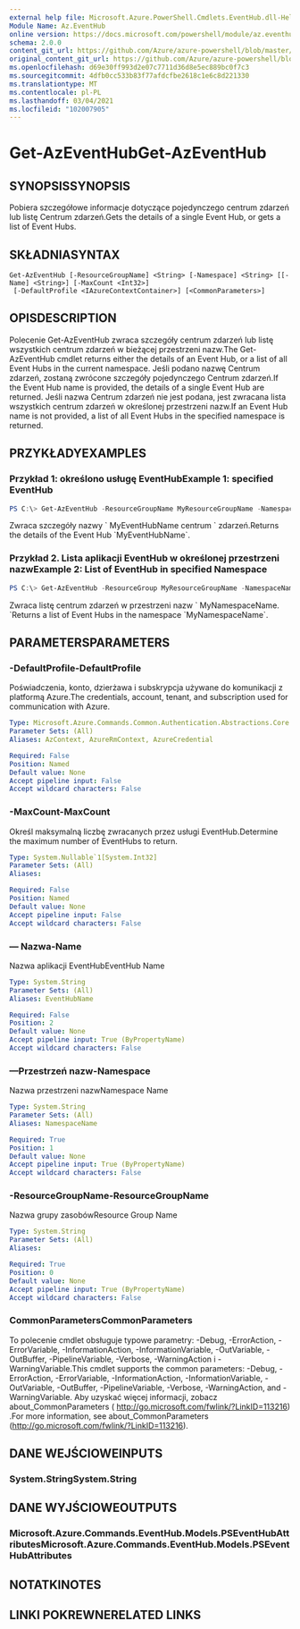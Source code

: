 ```yaml
---
external help file: Microsoft.Azure.PowerShell.Cmdlets.EventHub.dll-Help.xml
Module Name: Az.EventHub
online version: https://docs.microsoft.com/powershell/module/az.eventhub/get-azeventhub
schema: 2.0.0
content_git_url: https://github.com/Azure/azure-powershell/blob/master/src/EventHub/EventHub/help/Get-AzEventHub.md
original_content_git_url: https://github.com/Azure/azure-powershell/blob/master/src/EventHub/EventHub/help/Get-AzEventHub.md
ms.openlocfilehash: d69e30ff993d2e07c7711d36d8e5ec889bc0f7c3
ms.sourcegitcommit: 4dfb0cc533b83f77afdcfbe2618c1e6c8d221330
ms.translationtype: MT
ms.contentlocale: pl-PL
ms.lasthandoff: 03/04/2021
ms.locfileid: "102007905"
---
```

# <span data-ttu-id="82fea-101">Get-AzEventHub</span><span class="sxs-lookup"><span data-stu-id="82fea-101">Get-AzEventHub</span></span>

## <span data-ttu-id="82fea-102">SYNOPSIS</span><span class="sxs-lookup"><span data-stu-id="82fea-102">SYNOPSIS</span></span>
<span data-ttu-id="82fea-103">Pobiera szczegółowe informacje dotyczące pojedynczego centrum zdarzeń lub listę Centrum zdarzeń.</span><span class="sxs-lookup"><span data-stu-id="82fea-103">Gets the details of a single Event Hub, or gets a list of Event Hubs.</span></span>

## <span data-ttu-id="82fea-104">SKŁADNIA</span><span class="sxs-lookup"><span data-stu-id="82fea-104">SYNTAX</span></span>

```
Get-AzEventHub [-ResourceGroupName] <String> [-Namespace] <String> [[-Name] <String>] [-MaxCount <Int32>]
 [-DefaultProfile <IAzureContextContainer>] [<CommonParameters>]
```

## <span data-ttu-id="82fea-105">OPIS</span><span class="sxs-lookup"><span data-stu-id="82fea-105">DESCRIPTION</span></span>
<span data-ttu-id="82fea-106">Polecenie Get-AzEventHub zwraca szczegóły centrum zdarzeń lub listę wszystkich centrum zdarzeń w bieżącej przestrzeni nazw.</span><span class="sxs-lookup"><span data-stu-id="82fea-106">The Get-AzEventHub cmdlet returns either the details of an Event Hub, or a list of all Event Hubs in the current namespace.</span></span>
<span data-ttu-id="82fea-107">Jeśli podano nazwę Centrum zdarzeń, zostaną zwrócone szczegóły pojedynczego Centrum zdarzeń.</span><span class="sxs-lookup"><span data-stu-id="82fea-107">If the Event Hub name is provided, the details of a single Event Hub are returned.</span></span>
<span data-ttu-id="82fea-108">Jeśli nazwa Centrum zdarzeń nie jest podana, jest zwracana lista wszystkich centrum zdarzeń w określonej przestrzeni nazw.</span><span class="sxs-lookup"><span data-stu-id="82fea-108">If an Event Hub name is not provided, a list of all Event Hubs in the specified namespace is returned.</span></span>

## <span data-ttu-id="82fea-109">PRZYKŁADY</span><span class="sxs-lookup"><span data-stu-id="82fea-109">EXAMPLES</span></span>

### <span data-ttu-id="82fea-110">Przykład 1: określono usługę EventHub</span><span class="sxs-lookup"><span data-stu-id="82fea-110">Example 1: specified EventHub</span></span>
```powershell
PS C:\> Get-AzEventHub -ResourceGroupName MyResourceGroupName -NamespaceName MyNamespaceName -EventHubName MyEventHubName
```

<span data-ttu-id="82fea-111">Zwraca szczegóły nazwy \` MyEventHubName centrum \` zdarzeń.</span><span class="sxs-lookup"><span data-stu-id="82fea-111">Returns the details of the Event Hub \`MyEventHubName\`.</span></span>

### <span data-ttu-id="82fea-112">Przykład 2. Lista aplikacji EventHub w określonej przestrzeni nazw</span><span class="sxs-lookup"><span data-stu-id="82fea-112">Example 2: List of EventHub in specified Namespace</span></span>
```powershell
PS C:\> Get-AzEventHub -ResourceGroup MyResourceGroupName -NamespaceName MyNamespaceName
```

<span data-ttu-id="82fea-113">Zwraca listę centrum zdarzeń w przestrzeni nazw \` MyNamespaceName. \`</span><span class="sxs-lookup"><span data-stu-id="82fea-113">Returns a list of Event Hubs in the namespace \`MyNamespaceName\`.</span></span>

## <span data-ttu-id="82fea-114">PARAMETERS</span><span class="sxs-lookup"><span data-stu-id="82fea-114">PARAMETERS</span></span>

### <span data-ttu-id="82fea-115">-DefaultProfile</span><span class="sxs-lookup"><span data-stu-id="82fea-115">-DefaultProfile</span></span>
<span data-ttu-id="82fea-116">Poświadczenia, konto, dzierżawa i subskrypcja używane do komunikacji z platformą Azure.</span><span class="sxs-lookup"><span data-stu-id="82fea-116">The credentials, account, tenant, and subscription used for communication with Azure.</span></span>

```yaml
Type: Microsoft.Azure.Commands.Common.Authentication.Abstractions.Core.IAzureContextContainer
Parameter Sets: (All)
Aliases: AzContext, AzureRmContext, AzureCredential

Required: False
Position: Named
Default value: None
Accept pipeline input: False
Accept wildcard characters: False
```

### <span data-ttu-id="82fea-117">-MaxCount</span><span class="sxs-lookup"><span data-stu-id="82fea-117">-MaxCount</span></span>
<span data-ttu-id="82fea-118">Określ maksymalną liczbę zwracanych przez usługi EventHub.</span><span class="sxs-lookup"><span data-stu-id="82fea-118">Determine the maximum number of EventHubs to return.</span></span>

```yaml
Type: System.Nullable`1[System.Int32]
Parameter Sets: (All)
Aliases:

Required: False
Position: Named
Default value: None
Accept pipeline input: False
Accept wildcard characters: False
```

### <span data-ttu-id="82fea-119">— Nazwa</span><span class="sxs-lookup"><span data-stu-id="82fea-119">-Name</span></span>
<span data-ttu-id="82fea-120">Nazwa aplikacji EventHub</span><span class="sxs-lookup"><span data-stu-id="82fea-120">EventHub Name</span></span>

```yaml
Type: System.String
Parameter Sets: (All)
Aliases: EventHubName

Required: False
Position: 2
Default value: None
Accept pipeline input: True (ByPropertyName)
Accept wildcard characters: False
```

### <span data-ttu-id="82fea-121">—Przestrzeń nazw</span><span class="sxs-lookup"><span data-stu-id="82fea-121">-Namespace</span></span>
<span data-ttu-id="82fea-122">Nazwa przestrzeni nazw</span><span class="sxs-lookup"><span data-stu-id="82fea-122">Namespace Name</span></span>

```yaml
Type: System.String
Parameter Sets: (All)
Aliases: NamespaceName

Required: True
Position: 1
Default value: None
Accept pipeline input: True (ByPropertyName)
Accept wildcard characters: False
```

### <span data-ttu-id="82fea-123">-ResourceGroupName</span><span class="sxs-lookup"><span data-stu-id="82fea-123">-ResourceGroupName</span></span>
<span data-ttu-id="82fea-124">Nazwa grupy zasobów</span><span class="sxs-lookup"><span data-stu-id="82fea-124">Resource Group Name</span></span>

```yaml
Type: System.String
Parameter Sets: (All)
Aliases:

Required: True
Position: 0
Default value: None
Accept pipeline input: True (ByPropertyName)
Accept wildcard characters: False
```

### <span data-ttu-id="82fea-125">CommonParameters</span><span class="sxs-lookup"><span data-stu-id="82fea-125">CommonParameters</span></span>
<span data-ttu-id="82fea-126">To polecenie cmdlet obsługuje typowe parametry: -Debug, -ErrorAction, -ErrorVariable, -InformationAction, -InformationVariable, -OutVariable, -OutBuffer, -PipelineVariable, -Verbose, -WarningAction i -WarningVariable.</span><span class="sxs-lookup"><span data-stu-id="82fea-126">This cmdlet supports the common parameters: -Debug, -ErrorAction, -ErrorVariable, -InformationAction, -InformationVariable, -OutVariable, -OutBuffer, -PipelineVariable, -Verbose, -WarningAction, and -WarningVariable.</span></span> <span data-ttu-id="82fea-127">Aby uzyskać więcej informacji, zobacz about_CommonParameters ( http://go.microsoft.com/fwlink/?LinkID=113216) .</span><span class="sxs-lookup"><span data-stu-id="82fea-127">For more information, see about_CommonParameters (http://go.microsoft.com/fwlink/?LinkID=113216).</span></span>

## <span data-ttu-id="82fea-128">DANE WEJŚCIOWE</span><span class="sxs-lookup"><span data-stu-id="82fea-128">INPUTS</span></span>

### <span data-ttu-id="82fea-129">System.String</span><span class="sxs-lookup"><span data-stu-id="82fea-129">System.String</span></span>

## <span data-ttu-id="82fea-130">DANE WYJŚCIOWE</span><span class="sxs-lookup"><span data-stu-id="82fea-130">OUTPUTS</span></span>

### <span data-ttu-id="82fea-131">Microsoft.Azure.Commands.EventHub.Models.PSEventHubAttributes</span><span class="sxs-lookup"><span data-stu-id="82fea-131">Microsoft.Azure.Commands.EventHub.Models.PSEventHubAttributes</span></span>

## <span data-ttu-id="82fea-132">NOTATKI</span><span class="sxs-lookup"><span data-stu-id="82fea-132">NOTES</span></span>

## <span data-ttu-id="82fea-133">LINKI POKREWNE</span><span class="sxs-lookup"><span data-stu-id="82fea-133">RELATED LINKS</span></span>
